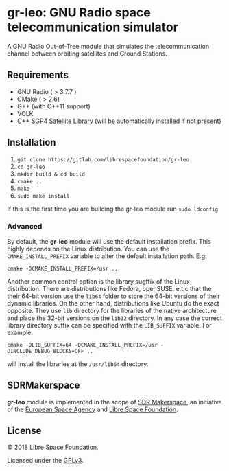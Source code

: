 # gr-leo: GNU Radio space telecommunication simulator

A GNU Radio Out-of-Tree module that simulates the telecommunication channel between orbiting satellites and Ground Stations.

## Requirements
* GNU Radio ( > 3.7.7 )
* CMake ( > 2.6)
* G++ (with C++11 support)
* VOLK
* [C++ SGP4 Satellite Library](https://github.com/dnwrnr/sgp4) (will be automatically installed if not present)

## Installation

1. `git clone https://gitlab.com/librespacefoundation/gr-leo`
2. `cd gr-leo`
3. `mkdir build & cd build`
4. `cmake ..`
5. `make`
6. `sudo make install`

If this is the first time you are building the gr-leo module run
`sudo ldconfig`

### Advanced
By default, the **gr-leo** module will use the default installation prefix.
This highly depends on the Linux distribution. You can use the `CMAKE_INSTALL_PREFIX`
variable to alter the default installation path.
E.g:

`cmake -DCMAKE_INSTALL_PREFIX=/usr ..`

Another common control option is the library sugffix of the Linux distribution.
There are distributions like Fedora, openSUSE, e.t.c that the their 64-bit version
use the `lib64` folder to store the 64-bit versions of their dynamic libraries.
On the other hand, distributions like Ubuntu do the exact opposite. They use
`lib` directory for the libraries of the native architecture and place the 32-bit versions
on the `lib32` directory. In any case the correct library directory suffix
can be specified with the `LIB_SUFFIX` variable. For example:

`cmake -DLIB_SUFFIX=64 -DCMAKE_INSTALL_PREFIX=/usr -DINCLUDE_DEBUG_BLOCKS=OFF ..`

will install the libraries at the `/usr/lib64` directory.

## SDRMakerspace
**gr-leo** module is implemented in the scope of [SDR Makerspace](https://sdrmaker.space/), an initiative of the [European Space Agency](https://esa.int) and [Libre Space Foundation](https://libre.space). 

## License
&copy; 2018 [Libre Space Foundation](http://librespacefoundation.org).

Licensed under the [GPLv3](LICENSE).
